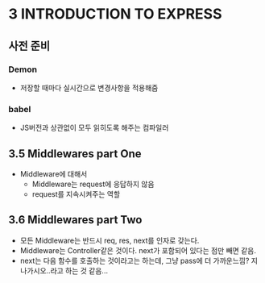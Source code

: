 # 3 INTRODUCTION TO EXPRESS

## 사전 준비
### Demon
- 저장할 때마다 실시간으로 변경사항을 적용해줌

### babel
- JS버전과 상관없이 모두 읽히도록 해주는 컴파일러

## 3.5 Middlewares part One
- Middleware에 대해서
  - Middleware는 request에 응답하지 않음
  - request를 지속시켜주는 역할

## 3.6 Middlewares part Two
- 모든 Middleware는 반드시 req, res, next를 인자로 갖는다.
- Middleware는 Controller같은 것이다. next가 포함되어 있다는 점만 빼면 같음. 
- next는 다음 함수를 호출하는 것이라고는 하는데, 그냥 pass에 더 가까운느낌? 지나가시오..라고 하는 것 같음...